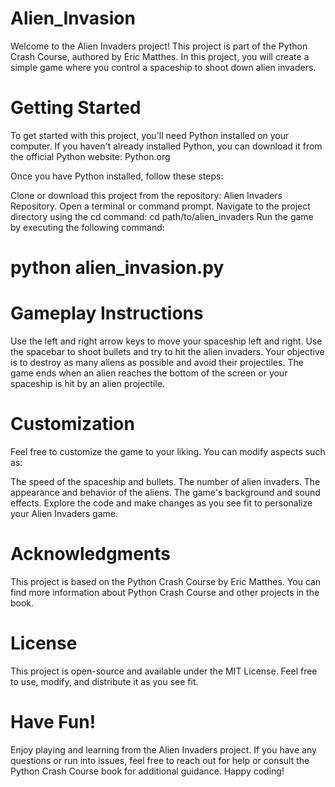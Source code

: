 # Alien_Invasion
Welcome to the Alien Invaders project! This project is part of the Python Crash Course, authored by Eric Matthes. In this project, you will create a simple game where you control a spaceship to shoot down alien invaders.

# Getting Started
To get started with this project, you'll need Python installed on your computer. If you haven't already installed Python, you can download it from the official Python website: Python.org

Once you have Python installed, follow these steps:

Clone or download this project from the repository: Alien Invaders Repository.
Open a terminal or command prompt.
Navigate to the project directory using the cd command:
cd path/to/alien_invaders
Run the game by executing the following command:
# python alien_invasion.py
# Gameplay Instructions
Use the left and right arrow keys to move your spaceship left and right.
Use the spacebar to shoot bullets and try to hit the alien invaders.
Your objective is to destroy as many aliens as possible and avoid their projectiles.
The game ends when an alien reaches the bottom of the screen or your spaceship is hit by an alien projectile.
# Customization
Feel free to customize the game to your liking. You can modify aspects such as:

The speed of the spaceship and bullets.
The number of alien invaders.
The appearance and behavior of the aliens.
The game's background and sound effects.
Explore the code and make changes as you see fit to personalize your Alien Invaders game.

# Acknowledgments
This project is based on the Python Crash Course by Eric Matthes. You can find more information about Python Crash Course and other projects in the book.

# License
This project is open-source and available under the MIT License. Feel free to use, modify, and distribute it as you see fit.

# Have Fun!
Enjoy playing and learning from the Alien Invaders project. If you have any questions or run into issues, feel free to reach out for help or consult the Python Crash Course book for additional guidance. Happy coding!


